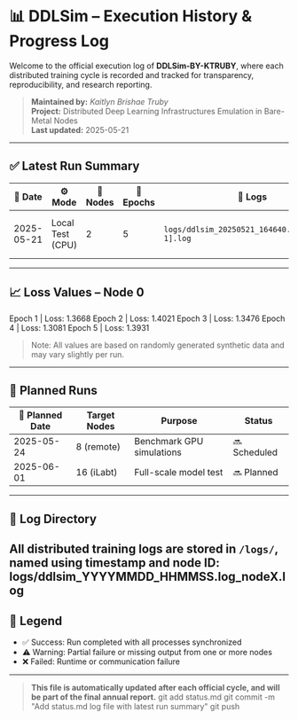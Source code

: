 # 📊 DDLSim – Execution History & Progress Log

Welcome to the official execution log of **DDLSim-BY-KTRUBY**, where each distributed training cycle is recorded and tracked for transparency, reproducibility, and research reporting.

> **Maintained by:** *Kaitlyn Brishae Truby*  
> **Project:** Distributed Deep Learning Infrastructures Emulation in Bare-Metal Nodes  
> **Last updated:** 2025-05-21  

---

## ✅ Latest Run Summary

| 📅 Date       | ⚙️ Mode          | 🧠 Nodes | 🔁 Epochs | 📂 Logs                                          | ✅ Status  | 📝 Notes                           |
|---------------|------------------|----------|------------|--------------------------------------------------|------------|------------------------------------|
| 2025-05-21    | Local Test (CPU) | 2        | 5          | `logs/ddlsim_20250521_164640.log_node[0-1].log` | ✅ Success | First complete cycle on node0/1   |

---

## 📈 Loss Values – Node 0
Epoch 1 | Loss: 1.3668
Epoch 2 | Loss: 1.4021
Epoch 3 | Loss: 1.3476
Epoch 4 | Loss: 1.3081
Epoch 5 | Loss: 1.3931
> Note: All values are based on randomly generated synthetic data and may vary slightly per run.

---

## 🔄 Planned Runs

| 📅 Planned Date | Target Nodes | Purpose                   | Status     |
|----------------|--------------|----------------------------|------------|
| 2025-05-24     | 8 (remote)   | Benchmark GPU simulations  | 🔜 Scheduled |
| 2025-06-01     | 16 (iLabt)   | Full-scale model test      | 🔜 Planned   |

---

## 📂 Log Directory

All distributed training logs are stored in `/logs/`, named using timestamp and node ID:
logs/ddlsim_YYYYMMDD_HHMMSS.log_nodeX.log
---

## 📌 Legend

- ✅ Success: Run completed with all processes synchronized  
- ⚠️ Warning: Partial failure or missing output from one or more nodes  
- ❌ Failed: Runtime or communication failure

---

> **This file is automatically updated after each official cycle, and will be part of the final annual report.**
> git add status.md
git commit -m "Add status.md log file with latest run summary"
git push
